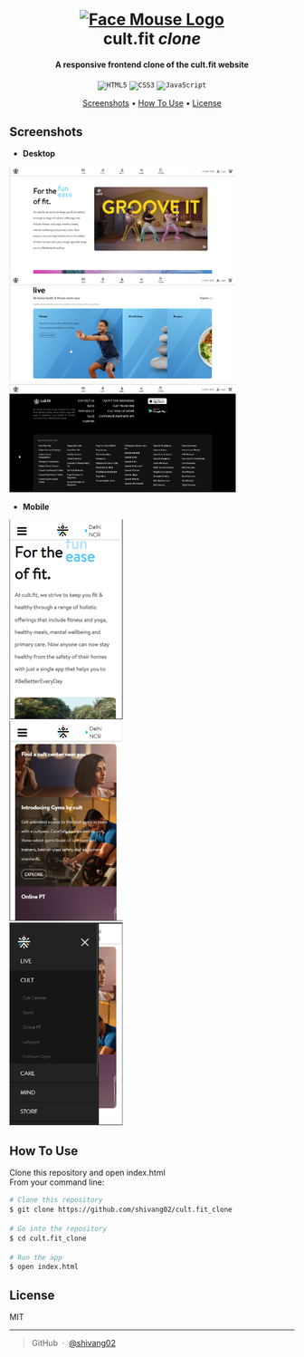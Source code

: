 <h1 align="center">
<br>
<a href="https://github.com/shivang02/FaceMouse"><img src="https://static.cure.fit/assets/images/curefit-v-man.svg" alt="Face Mouse Logo" width="200" style= "background-color: white"></a>
<br>
  cult.fit <i>clone</i>
  <br>
</h1>

<h4 align="center">A responsive frontend clone of the  cult.fit website</h4>

<div align="center">
<code><img alt="HTML5" height="20px" width="20px" src="https://raw.githubusercontent.com/tomchen/stack-icons/master/logos/html-5.svg" title="HTML5"/></code>
<code><img alt="CSS3" height="20px" width="20px" src="https://raw.githubusercontent.com/tomchen/stack-icons/master/logos/css-3.svg" title="CSS3"/></code>
<code><img alt="JavaScript" height="20px" width="20px" src="https://raw.githubusercontent.com/get-icon/geticon/master/icons/javascript.svg" title="Bootstrap"/></code>
</div>
<p align="center">
  <a href="#screenshots">Screenshots</a> •
  <a href="#how-to-use">How To Use</a> •
  <a href="#license">License</a>
</p>



## Screenshots

- **Desktop**<br>
<img src="./assets/desktop-1.png" alt="Screenshot 1 (desktop)" width="400" style= "background-color: white">
<br>
<img src="./assets/desktop-2.png" alt="Screenshot 2 (desktop)" width="400" style= "background-color: white">
<br>
<img src="./assets/desktop-3.png" alt="Screenshot 3 (desktop)" width="400" style= "background-color: white">

- **Mobile**<br>
<img src="./assets/mobile-1.png" alt="Screenshot 1 (mobile)" width="200" style= "background-color: white">
<br>
<img src="./assets/mobile-2.png" alt="Screenshot 2 (mobile)" width="200" style= "background-color: white">
<br>
<img src="./assets/mobile-3.png" alt="Screenshot 3 (mobile)" width="200" style= "background-color: white">

## How To Use

Clone this repository and open index.html<br>
From your command line:

```bash
# Clone this repository
$ git clone https://github.com/shivang02/cult.fit_clone

# Go into the repository
$ cd cult.fit_clone

# Run the app
$ open index.html 
```

## License

MIT

---

> GitHub &nbsp;&middot;&nbsp; [@shivang02](https://github.com/shivang02)